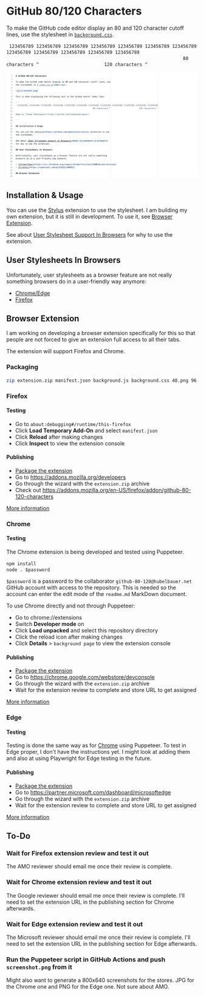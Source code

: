 # GitHub 80/120 Characters

To make the GitHub code editor display an 80 and 120 character cutoff lines, use
the stylesheet in [`background.css`](background.css).

```
 123456789 123456789 123456789 123456789 123456789 123456789 123456789 123456789 123456789 123456789 123456789 123456789
                                                                 80 characters ^                        120 characters ^
```

![](screenshot.png)

## Installation & Usage

You can use the [Stylus](https://github.com/openstyles/stylus) extension to use
the stylesheet. I am building my own extension, but it is still in development.
To use it, see [Browser Extension](#browser-extension).

See about [User Stylesheet Support In Browsers](#user-stylesheets-in-browsers)
for why to use the extension.

## User Stylesheets In Browsers

Unfortunately, user stylesheets as a browser feature are not really something
browsers do in a user-friendly way anymore:

- [Chrome/Edge](https://src.chromium.org/viewvc/chrome?revision=234007&view=revision)
- [Firefox](https://superuser.com/a/319322/490452)

## Browser Extension

I am working on developing a browser extension specifically for this so that
people are not forced to give an extension full access to all their tabs.

The extension will support Firefox and Chrome.

### Packaging

```sh
zip extension.zip manifest.json background.js background.css 48.png 96.png
```

### Firefox

#### Testing

- Go to `about:debugging#/runtime/this-firefox`
- Click **Load Temporary Add-On** and select `manifest.json`
- Click **Reload** after making changes
- Click **Inspect** to view the extension console

#### Publishing

- [Package the extension](#packaging)
- Go to https://addons.mozilla.org/developers
- Go through the wizard with the `extension.zip` archive
- Check out https://addons.mozilla.org/en-US/firefox/addon/github-80-120-characters

[More information](https://extensionworkshop.com/documentation/publish/submitting-an-add-on)

### Chrome

#### Testing

The Chrome extension is being developed and tested using Puppeteer.

```
npm install
node . $password
```

`$password` is a password to the collaborator `github-80-120@hubelbauer.net`
GitHub account with access to the repository. This is needed so the account can
enter the edit mode of the `readme.md` MarkDown document.

To use Chrome directly and not through Puppeteer:

- Go to chrome://extensions
- Switch **Developer mode** on
- Click **Load unpacked** and select this repository directory
- Click the reload icon after making changes
- Click **Details** > `background page` to view the extension console

#### Publishing

- [Package the extension](#packaging)
- Go to https://chrome.google.com/webstore/devconsole
- Go through the wizard with the `extension.zip` archive
- Wait for the extension review to complete and store URL to get assigned

[More information](https://developer.chrome.com/docs/webstore/publish)

### Edge

#### Testing

Testing is done the same way as for [Chrome](#chrome) using Puppeteer. To test
in Edge proper, I don't have the instructions yet. I might look at adding them
and also at using Playwright for Edge testing in the future.

#### Publishing

- [Package the extension](#packaging)
- Go to https://partner.microsoft.com/dashboard/microsoftedge
- Go through the wizard with the `extension.zip` archive
- Wait for the extension review to complete and store URL to get assigned

[More information](https://docs.microsoft.com/en-us/microsoft-edge/extensions-chromium/publish/publish-extension)

## To-Do

### Wait for Firefox extension review and test it out

The AMO reviewer should email me once their review is complete.

### Wait for Chrome extension review and test it out

The Google reviewer should email me once their review is complete. I'll need to
set the extension URL in the publishing section for Chrome afterwards.

### Wait for Edge extension review and test it out

The Microsoft reviewer should email me once their review is complete. I'll need
to set the extension URL in the publishing section for Edge afterwards.

### Run the Puppeteer script in GitHub Actions and push `screenshot.png` from it

Might also want to generate a 800x640 screenshots for the stores. JPG for the
Chrome one and PNG for the Edge one. Not sure about AMO.
